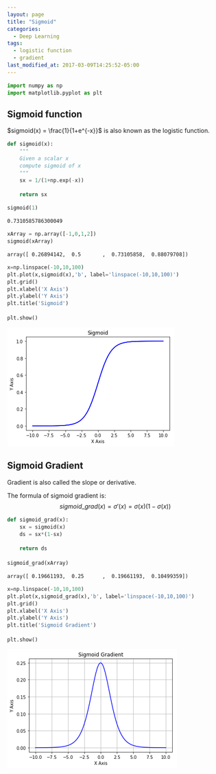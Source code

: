 ```yaml
---
layout: page
title: "Sigmoid"
categories:
  - Deep Learning
tags:
  - logistic function
  - gradient
last_modified_at: 2017-03-09T14:25:52-05:00
---
```


```python
import numpy as np
import matplotlib.pyplot as plt
```

## Sigmoid function

$sigmoid(x) = \frac{1}{1+e^{-x}}$ is also known as the logistic function. 


```python
def sigmoid(x):
    """
    Given a scalar x
    compute sigmoid of x
    """
    sx = 1/(1+np.exp(-x))
    
    return sx
```


```python
sigmoid(1)
```




    0.7310585786300049




```python
xArray = np.array([-1,0,1,2])
sigmoid(xArray)
```




    array([ 0.26894142,  0.5       ,  0.73105858,  0.88079708])




```python
x=np.linspace(-10,10,100)
plt.plot(x,sigmoid(x),'b', label='linspace(-10,10,100)')
plt.grid()
plt.xlabel('X Axis')
plt.ylabel('Y Axis')
plt.title('Sigmoid')

plt.show()
```


![png](output_5_0.png)


## Sigmoid Gradient

Gradient is also called the slope or derivative.

The formula of sigmoid gradient is: 
$$sigmoid\_grad(x) = \sigma'(x) = \sigma(x) (1 - \sigma(x))\tag{2}$$


```python
def sigmoid_grad(x):
    sx = sigmoid(x)
    ds = sx*(1-sx)
    
    return ds

sigmoid_grad(xArray)
```




    array([ 0.19661193,  0.25      ,  0.19661193,  0.10499359])




```python
x=np.linspace(-10,10,100)
plt.plot(x,sigmoid_grad(x),'b', label='linspace(-10,10,100)')
plt.grid()
plt.xlabel('X Axis')
plt.ylabel('Y Axis')
plt.title('Sigmoid Gradient')

plt.show()
```


![png](output_8_0.png)



```python

```
